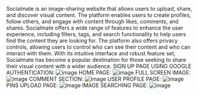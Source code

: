 Socialmate is an image-sharing website that allows users to upload, share, and discover visual content.
The platform enables users to create profiles, follow others, and engage with content through likes, comments, and shares. 
Socialmate offers a wide range of features to enhance the user experience, including filters, tags, and search functionality to help users find the content they are looking for. 
The platform also offers privacy controls, allowing users to control who can see their content and who can interact with them. With its intuitive interface and robust feature set, 
Socialmate has become a popular destination for those seeking to share their visual content with a wider audience.
SIGN UP PAGE USING GOOGLE AUTHENTICATION:
![image](https://user-images.githubusercontent.com/101982906/232023653-455fc7c3-6f92-4941-9fe3-dc478a908771.png)
HOME PAGE:
![image](https://user-images.githubusercontent.com/101982906/232024016-80d802de-3096-4e5f-86ff-1b7e8ffb0fa3.png)
FULL SCREEN IMAGE:
![image](https://user-images.githubusercontent.com/101982906/232024128-776cd3b8-e87c-48b2-9caa-6282018b6605.png)
COMMENT SECTION:
![image](https://user-images.githubusercontent.com/101982906/232024239-8dcaa9f1-dd88-49e6-8852-da21984c607a.png)
USER PROFILE PAGE:
![image](https://user-images.githubusercontent.com/101982906/232024344-5c9ce5b8-1d22-4ed0-92b2-3ac59e906357.png)
PINS UPLOAD PAGE:
![image](https://user-images.githubusercontent.com/101982906/232024452-000d17b1-4ff5-4029-8130-6558d226ff32.png)
IMAGE SEARCHING PAGE:
![image](https://user-images.githubusercontent.com/101982906/232024623-ef05e4a9-5e16-47d9-b3bd-44d04e8964c3.png)

